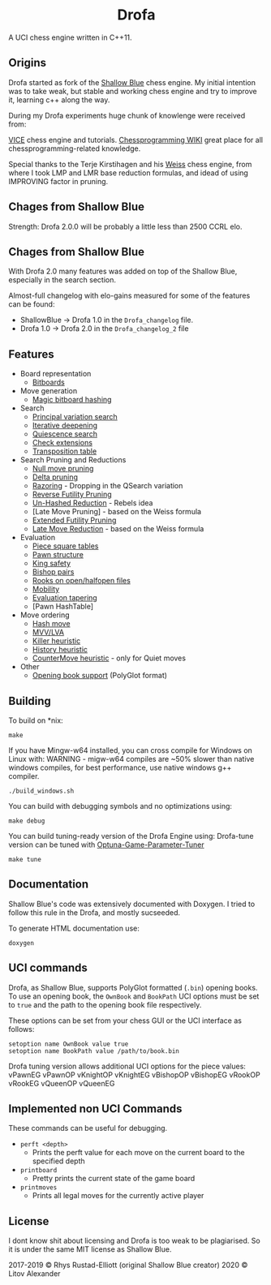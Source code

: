<h1 align="center">Drofa</h1>

A UCI chess engine written in C++11.

## Origins
Drofa started as fork of the <a href="https://github.com/GunshipPenguin/shallow-blue">Shallow Blue</a> chess engine.
My initial intention was to take weak, but stable and working chess engine and try to improve it,
learning c++ along the way.

During my Drofa experiments huge chunk of knowlenge were received from:

<a href="https://github.com/peterwankman/vice">VICE</a> chess engine and tutorials.
<a href="https://www.chessprogramming.org">Chessprogramming WIKI</a> great place for all chessprogramming-related knowledge.

Special thanks to the Terje Kirstihagen and his <a href="https://www.chessprogramming.org">Weiss</a> chess engine, from where
I took LMP and LMR base reduction formulas, and idead of using IMPROVING factor in pruning.
## Chages from Shallow Blue
Strength:
Drofa 2.0.0 will be probably a little less than 2500 CCRL elo.

## Chages from Shallow Blue
With Drofa 2.0 many features was added on top of the Shallow Blue, especially in the search section.

Almost-full changelog with elo-gains measured for some of the features can be found:
 - ShallowBlue -> Drofa 1.0 in the `Drofa_changelog` file.
 - Drofa 1.0 -> Drofa 2.0 in the `Drofa_changelog_2` file
## Features

  - Board representation
    - [Bitboards](https://en.wikipedia.org/wiki/Bitboard)
  - Move generation
    - [Magic bitboard hashing](https://www.chessprogramming.org/Magic_Bitboards)
  - Search
    - [Principal variation search](https://www.chessprogramming.org/Principal_Variation_Search)
    - [Iterative deepening](https://en.wikipedia.org/wiki/Iterative_deepening_depth-first_search)
    - [Quiescence search](https://en.wikipedia.org/wiki/Quiescence_search)
    - [Check extensions](https://www.chessprogramming.org/Check_Extensions)
    - [Transposition table](https://en.wikipedia.org/wiki/Transposition_table)
  - Search Pruning and Reductions
    - [Null move pruning](https://www.chessprogramming.org/Null_Move_Pruning)
    - [Delta pruning](https://www.chessprogramming.org/Delta_Pruning)
    - [Razoring](https://www.chessprogramming.org/Razoring) - Dropping in the QSearch variation
    - [Reverse Futility Pruning](https://www.chessprogramming.org/Reverse_Futility_Pruning)
    - [Un-Hashed Reduction](http://talkchess.com/forum3/viewtopic.php?f=7&t=74769) - Rebels idea
    - [Late Move Pruning] - based on the Weiss formula
    - [Extended Futility Pruning](https://www.chessprogramming.org/Futility_Pruning)
    - [Late Move Reduction](https://www.chessprogramming.org/Late_Move_Reductions) - based on the Weiss formula
  - Evaluation
    - [Piece square tables](https://www.chessprogramming.org/Piece-Square_Tables)
    - [Pawn structure](https://www.chessprogramming.org/Pawn_Structure)
    - [King safety](https://www.chessprogramming.org/King_Safety)
    - [Bishop pairs](https://www.chessprogramming.org/Bishop_Pair)
    - [Rooks on open/halfopen files](https://www.chessprogramming.org/Rook_on_Open_File)
    - [Mobility](https://www.chessprogramming.org/Mobility)
    - [Evaluation tapering](https://www.chessprogramming.org/Tapered_Eval)
    - [Pawn HashTable]
  - Move ordering
    - [Hash move](https://www.chessprogramming.org/Hash_Move)
    - [MVV/LVA](https://www.chessprogramming.org/MVV-LVA)
    - [Killer heuristic](https://www.chessprogramming.org/Killer_Heuristic)
    - [History heuristic](https://www.chessprogramming.org/History_Heuristic)	
    - [CounterMove heuristic](https://www.chessprogramming.org/Countermove_Heuristic) - only for Quiet moves
  - Other
    - [Opening book support](https://www.chessprogramming.org/Opening_Book) (PolyGlot format)

## Building

To build on *nix:

```
make
```

If you have Mingw-w64 installed, you can cross compile for Windows on Linux with:
WARNING - migw-w64 compiles are ~50% slower than native windows compiles, for best performance,
use native windows g++ compiler.

```
./build_windows.sh
```

You can build with debugging symbols and no optimizations using:

```
make debug
```

You can build tuning-ready version of the Drofa Engine using:
Drofa-tune version can be tuned with [Optuna-Game-Parameter-Tuner](https://github.com/fsmosca/Optuna-Game-Parameter-Tuner)

```
make tune
```



## Documentation

Shallow Blue's code was extensively documented with Doxygen.
I tried to follow this rule in the Drofa, and mostly sucseeded.

To generate HTML documentation use:

```
doxygen
```

## UCI commands

Drofa, as Shallow Blue, supports PolyGlot formatted (`.bin`) opening books. To use an opening book, the `OwnBook`
and `BookPath` UCI options must be set to `true` and the path to the opening book file respectively.

These options can be set from your chess GUI or the UCI interface as follows:

```
setoption name OwnBook value true
setoption name BookPath value /path/to/book.bin
```

Drofa tuning version allows additional UCI options for the piece values:
vPawnEG
vPawnOP
vKnightOP
vKnightEG
vBishopOP
vBishopEG
vRookOP
vRookEG
vQueenOP
vQueenEG

## Implemented non UCI Commands

These commands can be useful for debugging.

- `perft <depth>`
  - Prints the perft value for each move on the current board to the specified depth
- `printboard`
    - Pretty prints the current state of the game board
- `printmoves`
    - Prints all legal moves for the currently active player

## License

I dont know shit about licensing and Drofa is too weak to be plagiarised.
So it is under the same MIT license as Shallow Blue.

2017-2019 © Rhys Rustad-Elliott (original Shallow Blue creator)
2020 © Litov Alexander 

